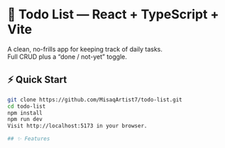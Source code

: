 # 📝 Todo List — React + TypeScript + Vite

A clean, no-frills app for keeping track of daily tasks.  
Full CRUD plus a “done / not-yet” toggle.

## ⚡ Quick Start

```bash
git clone https://github.com/MisaqArtist7/todo-list.git
cd todo-list
npm install
npm run dev
Visit http://localhost:5173 in your browser.

## ✨ Features
